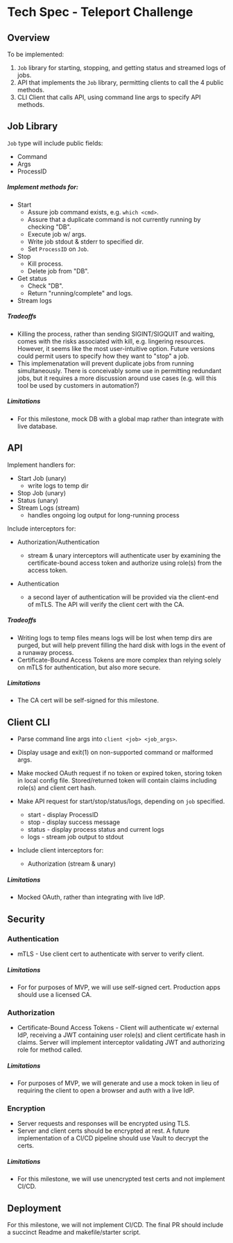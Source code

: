 # Tech Spec - Teleport Challenge

## Overview
To be implemented:

1. `Job` library for starting, stopping, and getting status and streamed logs of jobs.
2. API that implements the `Job` library, permitting clients to call the 4 public methods.
3. CLI Client that calls API, using command line args to specify API methods.

## Job Library
`Job` type will include public fields:

- Command
- Args
- ProcessID

##### Implement methods for:

- Start
	- Assure job command exists, e.g. `which <cmd>`.
	- Assure that a duplicate command is not currently running by checking "DB".
	- Execute job w/ args.
	- Write job stdout & stderr to specified dir.
	- Set `ProcessID` on `Job`.
- Stop
	- Kill process.
	- Delete job from "DB".
- Get status
	- Check "DB".  
	- Return "running/complete" and logs.
- Stream logs

##### Tradeoffs
- Killing the process, rather than sending SIGINT/SIGQUIT and waiting, comes with the risks associated with kill, e.g. lingering resources. However, it seems like the most user-intuitive option. Future versions could permit users to specify how they want to "stop" a job.
- This implemenatation will prevent duplicate jobs from running simultaneously. There is conceivably some use in permitting redundant jobs, but it requires a more discussion around use cases (e.g. will this tool be used by customers in automation?)

##### Limitations
- For this milestone, mock DB with a global map rather than integrate with live database.

## API
Implement handlers for:

- Start Job (unary)
	- write logs to temp dir
- Stop Job (unary)
- Status (unary)
- Stream Logs (stream)
	- handles ongoing log output for long-running process

Include interceptors for:

- Authorization/Authentication
	- stream & unary interceptors will authenticate user by examining the certificate-bound access token and authorize using role(s) from the access token.

- Authentication
	- a second layer of authentication will be provided via the client-end of mTLS. The API will verify the client cert with the CA.

##### Tradeoffs
- Writing logs to temp files means logs will be lost when temp dirs are purged, but will help prevent filling the hard disk with logs in the event of a runaway process.
- Certificate-Bound Access Tokens are more complex than relying solely on mTLS for authentication, but also more secure.

##### Limitations
- The CA cert will be self-signed for this milestone.

## Client CLI

- Parse command line args into `client <job> <job_args>`.
- Display usage and exit(1) on non-supported command or malformed args.
- Make mocked OAuth request if no token or expired token, storing token in local config file. Stored/returned token will contain claims including role(s) and client cert hash.
- Make API request for start/stop/status/logs, depending on `job` specified.
	- start - display ProcessID
	- stop - display success message
	- status - display process status and current logs
	- logs - stream job output to stdout

- Include client interceptors for:
	- Authorization (stream & unary)

##### Limitations
- Mocked OAuth, rather than integrating with live IdP.

## Security

### Authentication
- mTLS - Use client cert to authenticate with server to verify client.

##### Limitations
- For for purposes of MVP, we will use self-signed cert. Production apps should use a licensed CA.

### Authorization
- Certificate-Bound Access Tokens - Client will authenticate w/ external IdP, receiving a JWT containing user role(s) and client certificate hash in claims. Server will implement interceptor validating JWT and authorizing role for method called.

##### Limitations
-  For purposes of MVP, we will generate and use a mock token in lieu of requiring the client to open a browser and auth with a live IdP.

### Encryption
- Server requests and responses will be encrypted using TLS.
- Server and client certs should be encrypted at rest. A future implementation of a CI/CD pipeline should use Vault to decrypt the certs.

##### Limitations
- For this milestone, we will use unencrypted test certs and not implement CI/CD.

## Deployment
For this milestone, we will not implement CI/CD. The final PR should include a succinct Readme and makefile/starter script.
